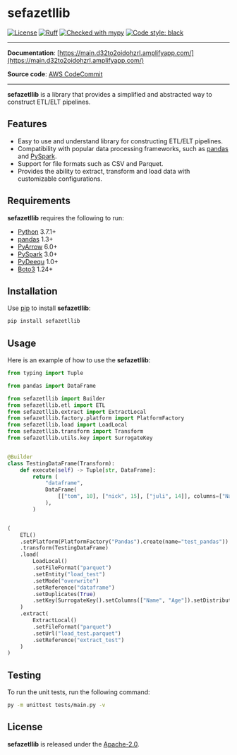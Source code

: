 # sefazetllib

[![License](https://img.shields.io/badge/License-Apache%202.0-blue.svg)](https://opensource.org/licenses/Apache-2.0)
[![Ruff](https://img.shields.io/endpoint?url=https://raw.githubusercontent.com/charliermarsh/ruff/main/assets/badge/v1.json)](https://github.com/charliermarsh/ruff)
[![Checked with mypy](https://www.mypy-lang.org/static/mypy_badge.svg)](https://mypy-lang.org/)
[![Code style: black](https://img.shields.io/badge/code%20style-black-000000.svg)](https://github.com/psf/black)

---

**Documentation**: [https://main.d32to2oidohzrl.amplifyapp.com/](https://main.d32to2oidohzrl.amplifyapp.com/)

**Source code**: [AWS CodeCommit](https://sa-east-1.console.aws.amazon.com/codesuite/codecommit/repositories/jobs-lib-sefaz-ce/browse?region=sa-east-1)

---

**sefazetllib** is a library that provides a simplified and abstracted way to construct ETL/ELT pipelines.

## Features

- Easy to use and understand library for constructing ETL/ELT pipelines.
- Compatibility with popular data processing frameworks, such as [pandas](https://pandas.pydata.org/) and [PySpark](https://spark.apache.org/).
- Support for file formats such as CSV and Parquet.
- Provides the ability to extract, transform and load data with customizable configurations.

## Requirements

**sefazetllib** requires the following to run:

- [Python](https://www.python.org/) 3.7.1+
- [pandas](https://pandas.pydata.org/) 1.3+
- [PyArrow](https://arrow.apache.org/) 6.0+
- [PySpark](https://spark.apache.org/) 3.0+
- [PyDeequ](https://pydeequ.readthedocs.io/) 1.0+
- [Boto3](https://github.com/boto/boto3) 1.24+

## Installation

Use [pip](https://pip.pypa.io/en/stable/) to install **sefazetllib**:

```bash
pip install sefazetllib
```

## Usage

Here is an example of how to use the **sefazetllib**:

```Python
from typing import Tuple

from pandas import DataFrame

from sefazetllib import Builder
from sefazetllib.etl import ETL
from sefazetllib.extract import ExtractLocal
from sefazetllib.factory.platform import PlatformFactory
from sefazetllib.load import LoadLocal
from sefazetllib.transform import Transform
from sefazetllib.utils.key import SurrogateKey


@Builder
class TestingDataFrame(Transform):
    def execute(self) -> Tuple[str, DataFrame]:
        return (
            "dataframe",
            DataFrame(
                [["tom", 10], ["nick", 15], ["juli", 14]], columns=["Name", "Age"]
            ),
        )


(
    ETL()
    .setPlatform(PlatformFactory("Pandas").create(name="test_pandas"))
    .transform(TestingDataFrame)
    .load(
        LoadLocal()
        .setFileFormat("parquet")
        .setEntity("load_test")
        .setMode("overwrite")
        .setReference("dataframe")
        .setDuplicates(True)
        .setKey(SurrogateKey().setColumns(["Name", "Age"]).setDistribute(False))
    )
    .extract(
        ExtractLocal()
        .setFileFormat("parquet")
        .setUrl("load_test.parquet")
        .setReference("extract_test")
    )
)
```

## Testing

To run the unit tests, run the following command:

```bash
py -m unittest tests/main.py -v
```

## License

**sefazetllib** is released under the [Apache-2.0](/LICENSE).
